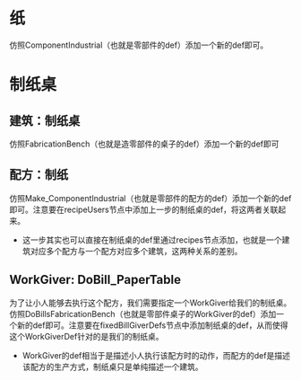 # 纸
仿照ComponentIndustrial（也就是零部件的def）添加一个新的def即可。

# 制纸桌
## 建筑：制纸桌
仿照FabricationBench（也就是造零部件的桌子的def）添加一个新的def即可
## 配方：制纸
仿照Make_ComponentIndustrial（也就是零部件的配方的def）添加一个新的def即可。注意要在recipeUsers节点中添加上一步的制纸桌的def，将这两者关联起来。

* 这一步其实也可以直接在制纸桌的def里通过recipes节点添加，也就是一个建筑对应多个配方与一个配方对应多个建筑，这两种关系的差别。
## WorkGiver: DoBill_PaperTable
为了让小人能够去执行这个配方，我们需要指定一个WorkGiver给我们的制纸桌。仿照DoBillsFabricationBench（也就是零部件桌子的WorkGiver的def）添加一个新的def即可。注意要在fixedBillGiverDefs节点中添加制纸桌的def，从而使得这个WorkGiverDef针对的是我们的制纸桌。

* WorkGiver的def相当于是描述小人执行该配方时的动作，而配方的def是描述该配方的生产方式，制纸桌只是单纯描述一个建筑。
